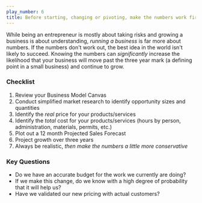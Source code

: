 ```yaml
---
play_number: 6
title: Before starting, changing or pivoting, make the numbers work first
---
```


While being an entrepreneur is mostly about taking risks and growing a business is about understanding, _running a business_ is far more about numbers. If the numbers don't work out, the best idea in the world isn't likely to succeed. Knowing the numbers can _significantly_ increase the likelihood that your business will move past the three year mark (a defining point in a small business) and continue to grow.

### Checklist
1. Review your Business Model Canvas
2. Conduct simplified market research to identify opportunity sizes and quantities
3. Identify the _real_ price for your products/services
4. Identify the _total_ cost for your products/services (hours by person, administration, materials, permits, etc.)
5. Plot out a 12 month Projected Sales Forecast
6. Project growth over three years
7. Always be realistic, _then make the numbers a little more conservative_

### Key Questions
- Do we have an accurate budget for the work we currently are doing?
- If we make this change, do we know with a high degree of probability that it will help us?
- Have we validated our new pricing with actual customers?